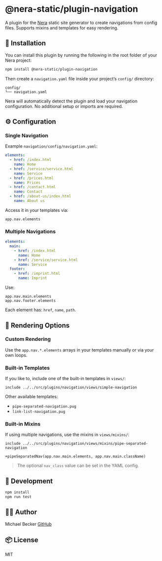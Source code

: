 # @nera-static/plugin-navigation

A plugin for the [Nera](https://github.com/seebaermichi/nera) static site generator to create navigations from config files. Supports mixins and templates for easy rendering.

## 🚀 Installation

You can install this plugin by running the following in the root folder of your Nera project:

```bash
npm install @nera-static/plugin-navigation
```

Then create a `navigation.yaml` file inside your project’s `config/` directory:

```
config/
└── navigation.yaml
```

Nera will automatically detect the plugin and load your navigation configuration. No additional setup or imports are required.

## ⚙️ Configuration

### Single Navigation

Example `navigation/config/navigation.yaml`:

```yaml
elements:
  - href: /index.html
    name: Home
  - href: /service/service.html
    name: Service
  - href: /prices.html
    name: Prices
  - href: /contact.html
    name: Contact
  - href: /about-us/index.html
    name: About us
```

Access it in your templates via:

```pug
app.nav.elements
```

### Multiple Navigations

```yaml
elements:
  main:
    - href: /index.html
      name: Home
    - href: /service/service.html
      name: Service
  footer:
    - href: /imprint.html
      name: Imprint
```

Use:

```pug
app.nav.main.elements
app.nav.footer.elements
```

Each element has: `href`, `name`, `path`.

## 🧩 Rendering Options

### Custom Rendering

Use the `app.nav.*.elements` arrays in your templates manually or via your own loops.

### Built-in Templates

If you like to, include one of the built-in templates in `views/`:

```pug
include ../../src/plugins/navigation/views/simple-navigation
```

Other available templates:
- `pipe-separated-navigation.pug`
- `link-list-navigation.pug`

### Built-in Mixins

If using multiple navigations, use the mixins in `views/mixins/`:

```pug
include ../../src/plugins/navigation/views/mixins/pipe-separated-navigation

+pipeSeparatedNav(app.nav.main.elements, app.nav.main.className)
```

> The optional `nav_class` value can be set in the YAML config.

## 🧪 Development

```bash
npm install
npm run test
```

## 🧑‍💻 Author

Michael Becker
[GitHub](https://github.com/seebaermichi)

## 📦 License

MIT

